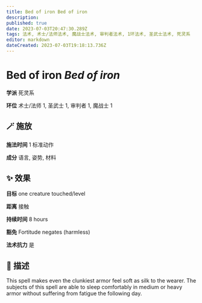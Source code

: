 ```yaml
---
title: Bed of iron Bed of iron
description: 
published: true
date: 2023-07-03T20:47:30.289Z
tags: 法术, 术士/法师法术, 魔战士法术, 审判者法术, 1环法术, 圣武士法术, 死灵系
editor: markdown
dateCreated: 2023-07-03T19:18:13.736Z
---
```


# **Bed of iron** *Bed of iron*

**学派** 死灵系 

**环位** 术士/法师 1, 圣武士 1, 审判者 1, 魔战士 1

## 🪄 施放

**施法时间** 1 标准动作

**成分** 语言, 姿势, 材料

## ✨ 效果 

**目标** one creature touched/level 

**距离** 接触  

**持续时间** 8 hours 

**豁免** Fortitude negates (harmless)

**法术抗力** 是

## 📖 描述

This spell makes even the clunkiest armor feel soft as silk to the wearer. The subjects of this spell are able to sleep comfortably in medium or heavy armor without suffering from fatigue the following day.
    